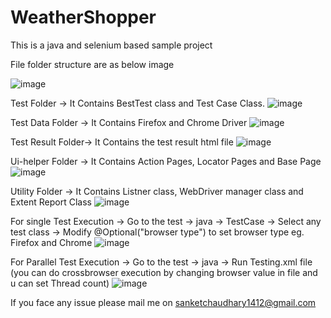 # WeatherShopper 

This is a java and selenium based sample project

File folder structure are as below image 

![image](https://user-images.githubusercontent.com/64305836/146672604-68df167e-3b24-4211-9caa-d091ea36e348.png)

Test Folder -> It Contains BestTest class and Test Case Class.
![image](https://user-images.githubusercontent.com/64305836/146672667-0ff77d3c-b05f-4963-9f05-7f50d1242e61.png)

Test Data Folder -> It Contains Firefox and Chrome Driver
![image](https://user-images.githubusercontent.com/64305836/146672681-c6f896ab-b4f4-4bb8-b5e3-dac8c4d44650.png)

Test Result Folder-> It Contains the test result html file
![image](https://user-images.githubusercontent.com/64305836/146672710-acdd32ac-8977-4b99-8b4b-c81819647e61.png)

Ui-helper Folder -> It Contains Action Pages, Locator Pages and Base Page
![image](https://user-images.githubusercontent.com/64305836/146672745-bc5f713d-a645-41ea-9c0d-6737f356b54e.png)

Utility Folder -> It Contains Listner class, WebDriver manager class and Extent Report Class
![image](https://user-images.githubusercontent.com/64305836/146672783-6d974f07-603b-47b6-8c13-532bdfc08433.png)


For single Test Execution -> Go to the test -> java -> TestCase -> Select any test class -> Modify @Optional("browser type") to set browser type eg. Firefox and Chrome
![image](https://user-images.githubusercontent.com/64305836/146672852-30b4c045-8fda-43c2-a893-ced0cdaf900b.png)

For Parallel Test Execution -> Go to the test -> java -> Run Testing.xml file (you can do crossbrowser execution by changing browser value in file and u can set Thread count)
![image](https://user-images.githubusercontent.com/64305836/146672962-9dbed623-a75e-45eb-95eb-76167e0e609a.png)


If you face any issue please mail me on sanketchaudhary1412@gmail.com


